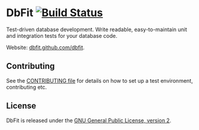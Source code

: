 # DbFit [![Build Status](https://travis-ci.org/ikescorp/dbfit.png?branch=master)](https://travis-ci.org/dbfit/dbfit)

Test-driven database development. Write readable, easy-to-maintain unit and integration tests for your database code.

Website: [dbfit.github.com/dbfit](http://dbfit.github.io/dbfit/).

## Contributing

See the [CONTRIBUTING file](CONTRIBUTING.md) for details on how to set up a test environment, contributing etc.

## License

DbFit is released under the [GNU General Public License, version 2](http://www.gnu.org/licenses/gpl-2.0.txt).


